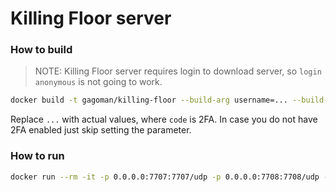 Killing Floor server
===

### How to build

> NOTE: Killing Floor server requires login to download server, so `login anonymous` is not going to work.

```bash
docker build -t gagoman/killing-floor --build-arg username=... --build-arg password=... --build-arg code=... .
```

Replace `...` with actual values, where `code` is 2FA. In case you do not have 2FA enabled just skip setting the 
parameter.

### How to run

```bash
docker run --rm -it -p 0.0.0.0:7707:7707/udp -p 0.0.0.0:7708:7708/udp -p 0.0.0.0:7717:7717/udp -p 0.0.0.0:28852:28852/udp -p 0.0.0.0:8075:8075/tcp -p 0.0.0.0:20560:20560/udp gagoman/killing-floor
```
